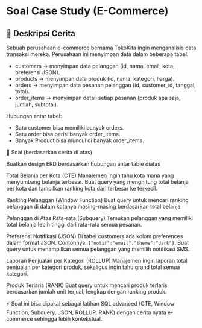 # Soal Case Study (E-Commerce)
## 📖 Deskripsi Cerita

Sebuah perusahaan e-commerce bernama TokoKita ingin menganalisis data transaksi mereka.
Perusahaan ini menyimpan data dalam beberapa tabel:
- customers → menyimpan data pelanggan (id, nama, email, kota, preferensi JSON).
- products → menyimpan data produk (id, nama, kategori, harga).
- orders → menyimpan data pesanan pelanggan (id, customer_id, tanggal, total).
- order_items → menyimpan detail setiap pesanan (produk apa saja, jumlah, subtotal).

Hubungan antar tabel:
- Satu customer bisa memiliki banyak orders.
- Satu order bisa berisi banyak order_items.
- Banyak Product bisa muncul di banyak order_items.

📌 Soal (berdasarkan cerita di atas)

Buatkan design ERD berdasarkan hubungan antar table diatas

Total Belanja per Kota (CTE)
Manajemen ingin tahu kota mana yang menyumbang belanja terbesar.
Buat query yang menghitung total belanja per kota dan tampilkan ranking kota dari terbesar ke terkecil.

Ranking Pelanggan (Window Function)
Buat query untuk mencari ranking pelanggan di dalam kotanya masing-masing berdasarkan total belanja.

Pelanggan di Atas Rata-rata (Subquery)
Temukan pelanggan yang memiliki total belanja lebih tinggi dari rata-rata semua pesanan.

Preferensi Notifikasi (JSON)
Di tabel customers ada kolom preferences dalam format JSON.
Contohnya: `{"notif":"email","theme":"dark"}`.
Buat query untuk menampilkan semua pelanggan yang memilih notifikasi SMS.

Laporan Penjualan per Kategori (ROLLUP)
Manajemen ingin laporan total penjualan per kategori produk, sekaligus ingin tahu grand total semua kategori.

Produk Terlaris (RANK)
Buat query untuk mencari produk terlaris berdasarkan jumlah unit terjual, lengkap dengan ranking produk.

⚡ Soal ini bisa dipakai sebagai latihan SQL advanced (CTE, Window Function, Subquery, JSON, ROLLUP, RANK) dengan cerita nyata e-commerce sehingga lebih kontekstual.